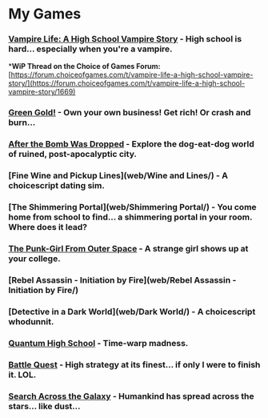 # My Games
### [Vampire Life: A High School Vampire Story](web/vamp/) - High school is hard... especially when you're a vampire.

***WiP Thread on the Choice of Games Forum:** [https://forum.choiceofgames.com/t/vampire-life-a-high-school-vampire-story/](https://forum.choiceofgames.com/t/vampire-life-a-high-school-vampire-story/1669)

### [Green Gold!](web/mmj/) - Own your own business! Get rich! Or crash and burn...
### [After the Bomb Was Dropped](web/apoc/) - Explore the dog-eat-dog world of ruined, post-apocalyptic city.
### [Fine Wine and Pickup Lines](web/Wine and Lines/) - A choicescript dating sim.
### [The Shimmering Portal](web/Shimmering Portal/) - You come home from school to find... a shimmering portal in your room. Where does it lead?
### [The Punk-Girl From Outer Space](web/punk/) - A strange girl shows up at your college.
### [Rebel Assassin - Initiation by Fire](web/Rebel Assassin - Initiation by Fire/)
### [Detective in a Dark World](web/Dark World/) - A choicescript whodunnit.
### [Quantum High School](web/quantum/) - Time-warp madness.
### [Battle Quest](web/Tacbat/) - High strategy at its finest... if only I were to finish it. LOL.
### [Search Across the Galaxy](web/anthro/) - Humankind has spread across the stars... like dust...


